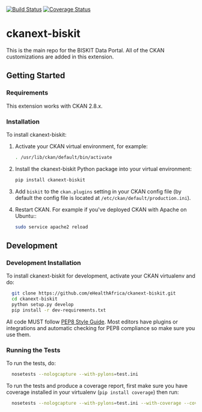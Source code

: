 [![Build Status](https://travis-ci.com/eHealthAfrica/ckanext-biskit.svg?branch=master)](https://travis-ci.com/eHealthAfrica/ckanext-biskit)
[![Coverage Status](https://coveralls.io/repos//ckanext-biskit/badge.svg?branch=master)](https://coveralls.io/r//ckanext-biskit?branch=master)

# ckanext-biskit

This is the main repo for the BISKIT Data Portal. All of the CKAN customizations
are added in this extension.

## Getting Started

### Requirements

This extension works with CKAN 2.8.x.

### Installation

To install ckanext-biskit:

1. Activate your CKAN virtual environment, for example:

    ```sh
    . /usr/lib/ckan/default/bin/activate
    ```

1. Install the ckanext-biskit Python package into your virtual environment:

    ```sh
    pip install ckanext-biskit
    ```

1. Add `biskit` to the `ckan.plugins` setting in your CKAN config file (by default
   the config file is located at `/etc/ckan/default/production.ini`).

1. Restart CKAN. For example if you've deployed CKAN with Apache on Ubuntu::

    ```sh
    sudo service apache2 reload
    ```

## Development

### Development Installation

To install ckanext-biskit for development, activate your CKAN virtualenv and do:

```sh
  git clone https://github.com/eHealthAfrica/ckanext-biskit.git
  cd ckanext-biskit
  python setup.py develop
  pip install -r dev-requirements.txt
```

All code MUST follow [PEP8 Style Guide](https://www.python.org/dev/peps/pep-0008/). Most editors have
plugins or integrations and automatic checking for PEP8 compliance so make sure you use them.

### Running the Tests

To run the tests, do:

```sh
  nosetests --nologcapture --with-pylons=test.ini
```

To run the tests and produce a coverage report, first make sure you have coverage installed in your
virtualenv (``pip install coverage``) then run:

```sh
  nosetests --nologcapture --with-pylons=test.ini --with-coverage --cover-package=ckanext.biskit --cover-inclusive --cover-erase --cover-tests
```
